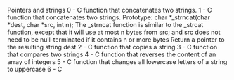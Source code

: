 Pointers and strings
0 - C function that concatenates two strings.
1 - C function that concatenates two strings.
	Prototype: char *_strncat(char *dest, char *src, int n);
	The _strncat function is similar to the _strcat function, except that
	it will use at most n bytes from src; and
	src does not need to be null-terminated if it contains n or more bytes
	Return a pointer to the resulting string dest
2 - C function that copies a string
3 - C function that compares two strings
4 - C function that reverses the content of an array of integers
5 - C function that changes all lowercase letters of a string to uppercase
6 - C

